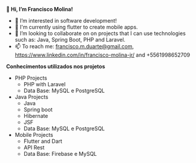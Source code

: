 <b> 👋 Hi, I’m Francisco Molina! </b>
- 👀 I’m interested in software development!
- 🌱 I'm currently using flutter to create mobile apps.
- 💞️ I’m looking to collaborate on on projects that I can use technologies such as: Java, Spring Boot, PHP and Laravel.
- 📫 To reach me: francisco.m.duarte@gmail.com, https://www.linkedin.com/in/francisco-molina-jr/ and +5561998652709

<b>Conhecimentos utilizados nos projetos</b>

<ul>
  <li><label>PHP Projects</label>
    <ul>
      <li>PHP with Laravel</li>
      <li>Data Base: MySQL e PostgreSQL</li>
    </ul>
  </li>
  <li><label>Java Projects</label>
      <ul>
      <li>Java</li>
      <li>Spring boot</li>
      <li>Hibernate</li>
      <li>JSF</li>
      <li>Data Base: MySQL e PostgreSQL</li>
    </ul>
  </li>
  <li><label>Mobile Projects</label>
      <ul>
      <li>Flutter and Dart</li>
      <li>API Rest</li>
      <li>Data Base: Firebase e MySQL</li>
    </ul>
  </li>
</ul>

<!---
franciscomduarte/franciscomduarte is a ✨ special ✨ repository because its `README.md` (this file) appears on your GitHub profile.
You can click the Preview link to take a look at your changes.
--->
